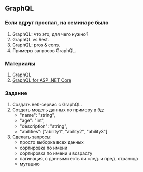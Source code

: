 ## GraphQL

### Если вдруг проспал, на семинаре было
1. GraphQL: что это, для чего нужно?
2. GraphQL vs Rest.
3. GraphQL: pros & cons.
4. Примеры запросов GraphQL.

### Материалы
1. [GraphQL](https://graphql.com/)
2. [GraphQL for ASP .NET Core](https://github.com/graphql-dotnet/graphql-dotnet)

### Задание
1. Создать веб-сервис с GraphQL.
2. Создать модель данных по примеру в бд:
    - "name": "string",
    - "age": "int",
    - "description": "string",
    - "abilities": ["ability1", "ability2", "ability3"]
3. Сделать запросы:
   - просто выборка всех данных
   - сортировка по имени
   - сортировка по имени и возрасту
   - пагинация, с данными есть ли след. и пред. страница
   - мутацию